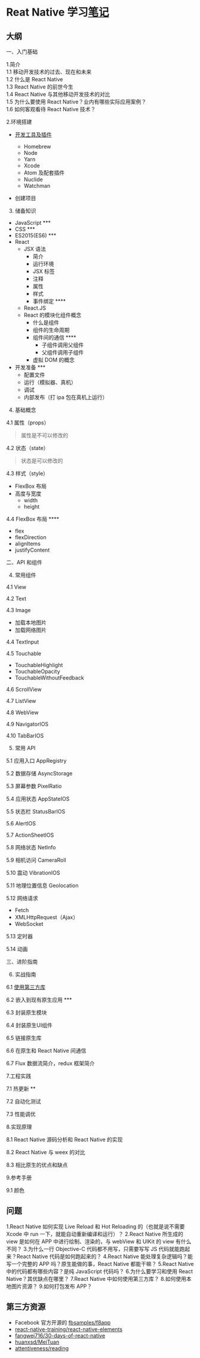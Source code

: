 # Reat Native 学习[笔记](https://github.com/ShannonChenCHN/AFrontEndWebDevTour/issues)


## 大纲

一、入门基础             

1.简介       
1.1 移动开发技术的过去、现在和未来      
1.2 什么是 React Native      
1.3 React Native 的前世今生      
1.4 React Native 与其他移动开发技术的对比      
1.5 为什么要使用 React Native？业内有哪些实际应用案例？      
1.6 如何客观看待 React Native 技术？      

2.环境搭建            

- [开发工具及插件](https://github.com/ShannonChenCHN/AFrontEndWebDevTour/issues/14)
  - Homebrew
  - Node
  - Yarn
  - Xcode
  - Atom 及配套插件
  - Nuclide
  - Watchman

- 创建项目

3. 储备知识            

- JavaScript ***
- CSS ***
- ES2015(ES6) ***
- React
  - JSX 语法
    - 简介
    - 运行环境
    - JSX 标签
    - 注释
    - 属性
    - 样式
    - 事件绑定 ****
  - React.JS
  - React 的模块化组件概念
     - 什么是组件
     - 组件的生命周期
     - 组件间的通信 ****
        - 子组件调用父组件
        - 父组件调用子组件
     - 虚拟 DOM 的概念
- 开发准备 ***
  - 配置文件
  - 运行（模拟器、真机）
  - 调试
  - 内部发布（打 ipa 包在真机上运行）

4. 基础概念            

4.1 属性（props）   
> 属性是不可以修改的

4.2 状态（state）
> 状态是可以修改的

4.3 样式（style） 
- FlexBox 布局
- 高度与宽度   
  - width
  - height

4.4 FlexBox 布局  ****    
- flex  
- flexDirection
- alignItems
- justifyContent

二、API 和组件            

4. 常用组件            

4.1 View     

4.2 Text    

4.3 Image  
- 加载本地图片
- 加载网络图片

4.4 TextInput    

4.5 Touchable        
- TouchableHighlight
- TouchableOpacity
- TouchableWithoutFeedback

4.6 ScrollView       

4.7 ListView     

4.8 WebView      

4.9 NavigatorIOS     

4.10 TabBarIOS       
                   

5. 常用 API            

5.1 应用入口 AppRegistry   

5.2 数据存储 AsyncStorage

5.3 屏幕参数 PixelRatio    

5.4 应用状态 AppStateIOS    

5.5 状态栏 StatusBarIOS      

5.6 AlertIOS      
         
5.7 ActionSheetIOS       

5.8 网络状态 NetInfo          
        
5.9 相机访问 CameraRoll         
         
5.10 震动 VibrationIOS          
        
5.11 地理位置信息 Geolocation        
          
5.12 网络请求            
  - Fetch
  - XMLHttpRequest（Ajax）
  - WebSocket      

5.13 定时器            
      
5.14 动画             

三、进阶指南            

6. 实战指南            

6.1 [使用第三方库](https://github.com/ShannonChenCHN/AFrontEndWebDevTour/issues/1)            

6.2 嵌入到现有原生应用 ***                 

6.3 封装原生模块               
   
6.4 封装原生UI组件          
        
6.5 链接原生库         
          
6.6 在原生和 React Native 间通信        

6.7 Flux 数据流简介，redux 框架简介

7.工程实践            

7.1 热更新 **              
    
7.2 自动化测试        

7.3 性能调优

8.实现原理                  

8.1 React Native 源码分析和 React Native 的实现              
    
8.2 React Native 与 weex 的对比           
       
8.3 相比原生的优点和缺点 


9.参考手册      

9.1 颜色


## 问题
1.React Native 如何实现 Live Reload 和 Hot Reloading 的（也就是说不需要 Xcode 中 run 一下，就能自动重新编译和运行）？
2.React Native 所生成的 view 是如何在 APP 中进行绘制、渲染的，与 webView 和 UIKit 的 view 有什么不同？
3.为什么一行 Objective-C 代码都不用写，只需要写写 JS 代码就能跑起来？React Native 代码是如何跑起来的？
4.React Native 能处理复杂逻辑吗？能写一个完整的 APP 吗？原生能做的事，React Native 都能干嘛？
5.React Native 中的代码都有哪些内容？是纯 JavaScript 代码吗？
6.为什么要学习和使用 React Native？其优缺点在哪里？
7.React Native 中如何使用第三方库？
8.如何使用本地图片资源？
9.如何打包发布 APP？


## 第三方资源
- Facebook 官方开源的 [fbsamples/f8app](https://github.com/fbsamples/f8app)
- [react-native-training/react-native-elements](https://github.com/react-native-training/react-native-elements)
- [fangwei716/30-days-of-react-native](https://github.com/fangwei716/30-days-of-react-native)
- [huanxsd/MeiTuan](https://github.com/huanxsd/MeiTuan)
- [attentiveness/reading](https://github.com/attentiveness/reading)

